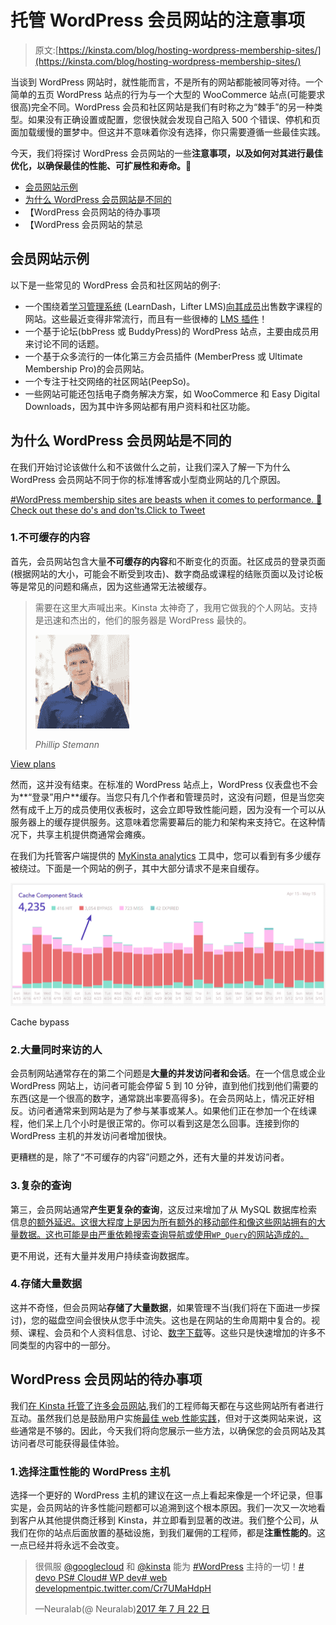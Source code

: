 # 托管 WordPress 会员网站的注意事项

> 原文:[https://kinsta.com/blog/hosting-wordpress-membership-sites/](https://kinsta.com/blog/hosting-wordpress-membership-sites/)

当谈到 WordPress 网站时，就性能而言，不是所有的网站都能被同等对待。一个简单的五页 WordPress 站点的行为与一个大型的 WooCommerce 站点(可能要求很高)完全不同。WordPress 会员和社区网站是我们有时称之为“棘手”的另一种类型。如果没有正确设置或配置，您很快就会发现自己陷入 500 个错误、停机和页面加载缓慢的噩梦中。但这并不意味着你没有选择，你只需要遵循一些最佳实践。

今天，我们将探讨 WordPress 会员网站的一些**注意事项，以及如何对其进行最佳优化，以确保最佳的性能、可扩展性和寿命。🚀**

*   [会员网站示例](#membership-sites-examples)
*   [为什么 WordPress 会员网站是不同的](#why-membership-sites-are-different)
*   【WordPress 会员网站的待办事项
*   【WordPress 会员网站的禁忌

## 会员网站示例

以下是一些常见的 WordPress 会员和社区网站的例子:

*   一个围绕着[学习管理系统](https://kinsta.com/wordpress-lms-hosting/) (LearnDash，Lifter LMS)[向其成员](https://kinsta.com/blog/website-ideas/#sidehustle-1)出售数字课程的网站。这些最近变得非常流行，而且有一些很棒的 [LMS 插件](https://kinsta.com/blog/wordpress-lms-plugins/)！
*   一个基于论坛(bbPress 或 BuddyPress)的 WordPress 站点，主要由成员用来讨论不同的话题。
*   一个基于众多流行的一体化第三方会员插件 (MemberPress 或 Ultimate Membership Pro)的会员网站。
*   一个专注于社交网络的社区网站(PeepSo)。
*   一些网站可能还包括电子商务解决方案，如 WooCommerce 和 Easy Digital Downloads，因为其中许多网站都有用户资料和社区功能。

## 为什么 WordPress 会员网站是不同的

在我们开始讨论该做什么和不该做什么之前，让我们深入了解一下为什么 WordPress 会员网站不同于你的标准博客或小型商业网站的几个原因。

[#WordPress membership sites are beasts when it comes to performance. 🦖 Check out these do's and don'ts.Click to Tweet](https://twitter.com/intent/tweet?url=https%3A%2F%2Fkinsta.com%2Fblog%2Fhosting-wordpress-membership-sites%2F&via=kinsta&text=%23WordPress+membership+sites+are+beasts+when+it+comes+to+performance.+%F0%9F%A6%96+Check+out+these+do%27s+and+don%27ts.)

### 1.不可缓存的内容

首先，会员网站包含大量**不可缓存的内容**和不断变化的页面。社区成员的登录页面(根据网站的大小，可能会不断受到攻击)、数字商品或课程的结账页面以及讨论板等是常见的问题和痛点，因为这些通常无法被缓存。





> 需要在这里大声喊出来。Kinsta 太神奇了，我用它做我的个人网站。支持是迅速和杰出的，他们的服务器是 WordPress 最快的。
> 
> <footer class="wp-block-kinsta-client-quote__footer">
> 
> ![A picture of Phillip Stemann looking into the camera wearing a blue button down shirt](img/12b77bdcd297e9bf069df2f3413ad833.png)
> 
> <cite class="wp-block-kinsta-client-quote__cite">Phillip Stemann</cite></footer>

[View plans](https://kinsta.com/plans/)

然而，这并没有结束。在标准的 WordPress 站点上，WordPress 仪表盘也不会为**“登录”用户**缓存。当您只有几个作者和管理员时，这没有问题，但是当您突然有成千上万的成员使用仪表板时，这会立即导致性能问题，因为没有一个可以从服务器上的缓存提供服务。这意味着您需要幕后的能力和架构来支持它。在这种情况下，共享主机提供商通常会瘫痪。

在我们为托管客户端提供的 [MyKinsta analytics](https://kinsta.com/help/mykinsta-analytics/) 工具中，您可以看到有多少缓存被绕过。下面是一个网站的例子，其中大部分请求不是来自缓存。

![Cache bypass](img/545ae4aa25302e6c8fd8eed6ea579bb7.png)

Cache bypass



### 2.大量同时来访的人

会员制网站通常存在的第二个问题是**大量的并发访问者和会话**。在一个信息或企业 WordPress 网站上，访问者可能会停留 5 到 10 分钟，直到他们找到他们需要的东西(这是一个很高的数字，通常跳出率要高得多)。在会员网站上，情况正好相反。访问者通常来到网站是为了参与某事或某人。如果他们正在参加一个在线课程，他们呆上几个小时是很正常的。你可以看到这是怎么回事。连接到你的 WordPress 主机的并发访问者增加很快。

更糟糕的是，除了“不可缓存的内容”问题之外，还有大量的并发访问者。

### 3.复杂的查询

第三，会员网站通常**产生更复杂的查询**，这反过来增加了从 MySQL 数据库检索信息[的额外延迟。这很大程度上是因为所有额外的移动部件和像这些网站拥有的大量数据。这也可能是由严重依赖搜索查询导航或使用`WP_Query`的网站造成的。](https://kinsta.com/knowledgebase/what-is-mysql/)

更不用说，还有大量并发用户持续查询数据库。

### 4.存储大量数据

这并不奇怪，但会员网站**存储了大量数据**，如果管理不当(我们将在下面进一步探讨)，您的磁盘空间会很快从您手中流失。这也是在网站的生命周期中复合的。视频、课程、会员和个人资料信息、讨论、[数字下载](https://kinsta.com/blog/wordpress-download-manager/)等。这些只是快速增加的许多不同类型的内容中的一部分。


## WordPress 会员网站的待办事项

我们[在 Kinsta 托管了许多会员网站](https://kinsta.com/wordpress-membership-website-hosting/),我们的工程师每天都在与这些网站所有者进行互动。虽然我们总是鼓励用户实施[最佳 web 性能实践](https://kinsta.com/learn/page-speed/)，但对于这类网站来说，这些通常是不够的。因此，今天我们将向您展示一些方法，以确保您的会员网站及其访问者尽可能获得最佳体验。

### 1.选择注重性能的 WordPress 主机

选择一个更好的 WordPress 主机的建议在这一点上看起来像是一个坏记录，但事实是，会员网站的许多性能问题都可以追溯到这个根本原因。我们一次又一次地看到客户从其他提供商迁移到 Kinsta，并立即看到显著的改进。我们整个公司，从我们在你的站点后面放置的基础设施，到我们雇佣的工程师，都是**注重性能的**。这一点已经并将永远不会改变。

> 很佩服 [@googlecloud](https://twitter.com/googlecloud?ref_src=twsrc%5Etfw) 和 [@kinsta](https://twitter.com/kinsta?ref_src=twsrc%5Etfw) 能为 [#WordPress](https://twitter.com/hashtag/WordPress?src=hash&ref_src=twsrc%5Etfw) 主持的一切！[# devo PS](https://twitter.com/hashtag/DevOps?src=hash&ref_src=twsrc%5Etfw)[# Cloud](https://twitter.com/hashtag/Cloud?src=hash&ref_src=twsrc%5Etfw)[# WP dev](https://twitter.com/hashtag/WPDev?src=hash&ref_src=twsrc%5Etfw)[# web development](https://twitter.com/hashtag/webdevelopment?src=hash&ref_src=twsrc%5Etfw)[pic.twitter.com/Cr7UMaHdpH](https://t.co/Cr7UMaHdpH)
> 
> —Neuralab(@ Neuralab)[2017 年 7 月 22 日](https://twitter.com/Neuralab/status/888742198489079810?ref_src=twsrc%5Etfw)